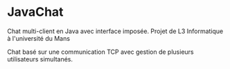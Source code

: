 # JavaChat
Chat multi-client en Java avec interface imposée. Projet de L3 Informatique à l'université du Mans

Chat basé sur une communication TCP avec gestion de plusieurs utilisateurs simultanés.
